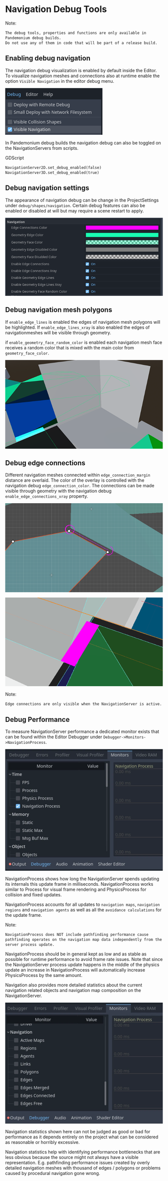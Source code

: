 
# Navigation Debug Tools

Note:

    The debug tools, properties and functions are only available in Pandemonium debug builds. 
    Do not use any of them in code that will be part of a release build.

## Enabling debug navigation

The navigation debug visualization is enabled by default inside the Editor.
To visualize navigation meshes and connections also at runtime 
enable the option `Visible Navigation` in the editor debug menu.

![](img/navigation_debug_toggle.png)

In Pandemonium debug builds the navigation debug can also be toggled on the NavigationServers from scripts.

GDScript

```
NavigationServer2D.set_debug_enabled(false)
NavigationServer3D.set_debug_enabled(true)
```

## Debug navigation settings

The appearance of navigation debug can be change in the ProjectSettings under `debug/shapes/navigation`. 
Certain debug features can also be enabled or disabled at will but may require a scene restart to apply.

![](img/nav_debug_settings.png)

## Debug navigation mesh polygons

If `enable_edge_lines` is enabled the edges of navigation mesh polygons will be highlighted.
If `enable_edge_lines_xray` is also enabled the edges of navigationmeshes will be visible through geometry.

if `enable_geometry_face_random_color` is enabled each navigation mesh face receives 
a random color that is mixed with the main color from `geometry_face_color`.

![](img/nav_debug_xray_edge_lines.png)


## Debug edge connections

Different navigation meshes connected within `edge_connection_margin` distance are overlaid.
The color of the overlay is controlled with the navigation debug `edge_connection_color`.
The connections can be made visible through geometry with the navigation debug `enable_edge_connections_xray` property.

![](img/nav_edge_connection2d.gif)

![](img/nav_edge_connection3d.gif)

Note:

    Edge connections are only visible when the NavigationServer is active.

## Debug Performance

To measure NavigationServer performance a dedicated monitor exists that can be found within the Editor Debugger under `Debugger->Monitors->NavigationProcess`.

![](img/navigation_debug_performance1.webp)

NavigationProcess shows how long the NavigationServer spends updating its internals this update frame in milliseconds.
NavigationProcess works similar to Process for visual frame rendering and PhysicsProcess for collision and fixed updates.

NavigationProcess accounts for all updates to `navigation maps`, `navigation regions` and `navigation agents` as well as all the `avoidance calculations` for the update frame.

Note:

    NavigationProcess does NOT include pathfinding performance cause pathfinding operates on the navigation map data independently from the server process update.

NavigationProcess should be in general kept as low and as stable as possible for runtime performance to avoid frame rate issues.
Note that since the NavigationServer process update happens in the middle of the physics update an increase in NavigationProcess will automatically increase PhysicsProcess by the same amount.

Navigation also provides more detailed statistics about the current navigation related objects and navigation map composition on the NavigationServer.

![](img/navigation_debug_performance2.webp)

Navigation statistics shown here can not be judged as good or bad for performance as it depends entirely on the project what can be considered as reasonable or horribly excessive.

Navigation statistics help with identifying performance bottlenecks that are less obvious because the source might not always have a visible representation.
E.g. pathfinding performance issues created by overly detailed navigation meshes with thousand of edges / polygons or problems caused by procedural navigation gone wrong.
